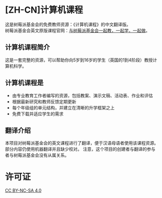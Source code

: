 # [ZH-CN]计算机课程
这是树莓派基金会的免费教师资源：《计算机课程》的中文翻译版。<br>
树莓派基金会英文原版课程官网：[与树莓派基金会一起教，一起学，一起做](https://www.raspberrypi.org/curriculum/)。
## 计算机课程简介
这是一套完整的资源，可以帮助你向5岁到16岁的学生（英国的1到4阶段）教授计算机科学。
## 计算机课程是
- 由专业教育工作者编写的资源，包括教案、演示文稿、活动表、作业和评估
- 根据最新研究和教师反馈定期更新
- 每个年级组的单元结构，并建立在清晰的升学框架之上
- 免费下载并适应学生的需求
## 翻译介绍
本项目对树莓派基金会的英文课程进行了翻译，便于汉语母语者使用该课程资源。
部分内容仍使用机器翻译并且缺少校对。
注意，这个项目的创建者与翻译的参与者与树莓派基金会没有从属关系。
# 许可证
[CC BY-NC-SA 4.0](https://creativecommons.org/licenses/by-nc-sa/4.0/)
